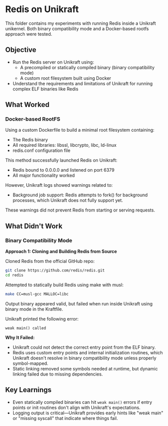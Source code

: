 # Redis on Unikraft

This folder contains my experiments with running Redis inside a Unikraft unikernel. Both binary compatibility mode and a Docker-based rootfs approach were tested.

## Objective
- Run the Redis server on Unikraft using:
  - A precompiled or statically compiled binary (binary compatibility mode)
  - A custom root filesystem built using Docker
- Understand the requirements and limitations of Unikraft for running complex ELF binaries like Redis

## What Worked

### Docker-based RootFS
Using a custom Dockerfile to build a minimal root filesystem containing:
- The Redis binary
- All required libraries: libssl, libcrypto, libc, ld-linux
- redis.conf configuration file

This method successfully launched Redis on Unikraft:
- Redis bound to 0.0.0.0 and listened on port 6379
- All major functionality worked

However, Unikraft logs showed warnings related to:
- Background job support: Redis attempts to fork() for background processes, which Unikraft does not fully support yet.

These warnings did not prevent Redis from starting or serving requests.

## What Didn't Work

### Binary Compatibility Mode
**Approach 1: Cloning and Building Redis from Source**

Cloned Redis from the official GitHub repo:
```bash
git clone https://github.com/redis/redis.git
cd redis
```

Attempted to statically build Redis using make with musl:
```bash
make CC=musl-gcc MALLOC=libc
```

Output binary appeared valid, but failed when run inside Unikraft using binary mode in the Kraftfile.

Unikraft printed the following error:
```
weak main() called
```

**Why It Failed:**
- Unikraft could not detect the correct entry point from the ELF binary.
- Redis uses custom entry points and internal initialization routines, which Unikraft doesn't resolve in binary compatibility mode unless properly symbol-mapped.
- Static linking removed some symbols needed at runtime, but dynamic linking failed due to missing dependencies.

## Key Learnings
- Even statically compiled binaries can hit `weak main()` errors if entry points or init routines don't align with Unikraft's expectations.
- Logging output is critical—Unikraft provides early hints like "weak main" or "missing syscall" that indicate where things fail.
